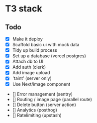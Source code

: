# T3 stack 

## Todo

- [x] Make it deploy
- [x] Scaffold basic ui with mock data
- [x] Tidy up build process
- [x] Set up a database (vercel postgres)
- [x] Attach db to UI
- [x] Add auth (clerk)
- [x] Add image upload
- [x] 'taint' (server only)
- [x] Use Next/image component
- [] Error management (sentry)
- [] Routing / image page (parallel route)
- [] Delete button (server action)
- [] Analytics (posthog)
- [] Ratelimiting (upstash)
